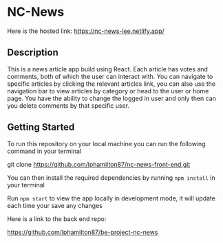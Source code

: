 # NC-News

Here is the hosted link: https://nc-news-lee.netlify.app/

## Description

This is a news article app build using React. Each article has votes and comments, both of which the user can interact with. You can navigate to specific articles by clicking the relevant articles link, you can also use the navigation bar to view articles by category or head to the user or home page. You have the ability to change the logged in user and only then can you delete comments by that specific user.

## Getting Started

To run this repository on your local machine you can run the following command in your terminal

git clone https://github.com/lphamilton87/nc-news-front-end.git

You can then install the required dependencies by running `npm install` in your terminal

Run `npm start` to view the app locally in development mode, it will update each time your save any changes

Here is a link to the back end repo: 

https://github.com/lphamilton87/be-project-nc-news